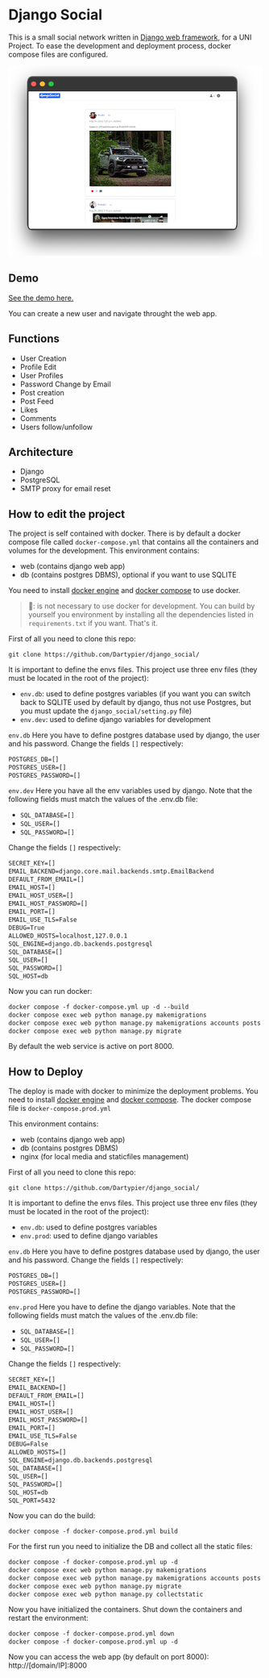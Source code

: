 # Django Social

This is a small social network written in [Django web framework](https://www.djangoproject.com/), for a UNI Project. 
To ease the development and deployment process, docker compose files are configured.

![Django Social Screenshot](/readme.assets/sc1.png)

## Demo
[See the demo here.](http://ds.zecchi.co)

You can create a new user and navigate throught the web app. 

## Functions

- User Creation
- Profile Edit
- User Profiles
- Password Change by Email
- Post creation
- Post Feed
- Likes
- Comments
- Users follow/unfollow

## Architecture

- Django
- PostgreSQL
- SMTP proxy for email reset

## How to edit the project

The project is self contained with docker. There is by default a docker compose file called `docker-compose.yml` that contains all the containers and volumes for the development.
This environment contains:
- web (contains django web app)
- db (contains postgres DBMS), optional if you want to use SQLITE

You need to install [docker engine](https://docs.docker.com/engine/install/) and [docker compose](https://docs.docker.com/compose/install/) to use docker. 

> 🚩: is not necessary to use docker for development. You can build by yourself you environment by installing all the dependencies listed in `requirements.txt` if you want. That's it.

First of all you need to clone this repo:

```
git clone https://github.com/Dartypier/django_social/
```

It is important to define the envs files. This project use three env files (they must be located in the root of the project):
- `env.db`: used to define postgres variables (if you want you can switch back to SQLITE used by default by django, thus not use Postgres, but you must update the `django_social/setting.py` file)
- `env.dev`: used to define django variables for development 

`env.db`
Here you have to define postgres database used by django, the user and his password. Change the fields `[]` respectively:

```
POSTGRES_DB=[]
POSTGRES_USER=[]
POSTGRES_PASSWORD=[]
```

`env.dev` Here you have all the env variables used by django. Note that the following fields must match the values of the .env.db file:

- `SQL_DATABASE=[]`
- `SQL_USER=[]`
- `SQL_PASSWORD=[]`

Change the fields `[]` respectively:
```
SECRET_KEY=[]
EMAIL_BACKEND=django.core.mail.backends.smtp.EmailBackend
DEFAULT_FROM_EMAIL=[]
EMAIL_HOST=[]
EMAIL_HOST_USER=[]
EMAIL_HOST_PASSWORD=[]
EMAIL_PORT=[]
EMAIL_USE_TLS=False
DEBUG=True
ALLOWED_HOSTS=localhost,127.0.0.1
SQL_ENGINE=django.db.backends.postgresql
SQL_DATABASE=[]
SQL_USER=[]
SQL_PASSWORD=[]
SQL_HOST=db
```

Now you can run docker:

```
docker compose -f docker-compose.yml up -d --build 
docker compose exec web python manage.py makemigrations
docker compose exec web python manage.py makemigrations accounts posts
docker compose exec web python manage.py migrate
```

By default the web service is active on port 8000. 

## How to Deploy

The deploy is made with docker to minimize the deployment problems. You need to install [docker engine](https://docs.docker.com/engine/install/) and [docker compose](https://docs.docker.com/compose/install/). 
The docker compose file is `docker-compose.prod.yml`

This environment contains:
- web (contains django web app)
- db (contains postgres DBMS)
- nginx (for local media and staticfiles management)

First of all you need to clone this repo:

```
git clone https://github.com/Dartypier/django_social/
```

It is important to define the envs files. This project use three env files (they must be located in the root of the project):
- `env.db`: used to define postgres variables
- `env.prod`: used to define django variables

`env.db`
Here you have to define postgres database used by django, the user and his password. Change the fields `[]` respectively:

```
POSTGRES_DB=[]
POSTGRES_USER=[]
POSTGRES_PASSWORD=[]
```

`env.prod`
Here you have to define the django variables.  Note that the following fields must match the values of the .env.db file:

- `SQL_DATABASE=[]`
- `SQL_USER=[]`
- `SQL_PASSWORD=[]`

Change the fields `[]` respectively:

```
SECRET_KEY=[]
EMAIL_BACKEND=[]
DEFAULT_FROM_EMAIL=[]
EMAIL_HOST=[]
EMAIL_HOST_USER=[]
EMAIL_HOST_PASSWORD=[]
EMAIL_PORT=[]
EMAIL_USE_TLS=False
DEBUG=False
ALLOWED_HOSTS=[]
SQL_ENGINE=django.db.backends.postgresql
SQL_DATABASE=[]
SQL_USER=[]
SQL_PASSWORD=[]
SQL_HOST=db
SQL_PORT=5432
```

Now you can do the build:

```
docker compose -f docker-compose.prod.yml build 
```

For the first run you need to initialize the DB and collect all the static files:

```
docker compose -f docker-compose.prod.yml up -d 
docker compose exec web python manage.py makemigrations
docker compose exec web python manage.py makemigrations accounts posts
docker compose exec web python manage.py migrate
docker compose exec web python manage.py collectstatic
```

Now you have initialized the containers. Shut down the containers and restart the environment:

```
docker compose -f docker-compose.prod.yml down
docker compose -f docker-compose.prod.yml up -d 
```

Now you can access the web app (by default on port 8000): http://[domain/IP]:8000
